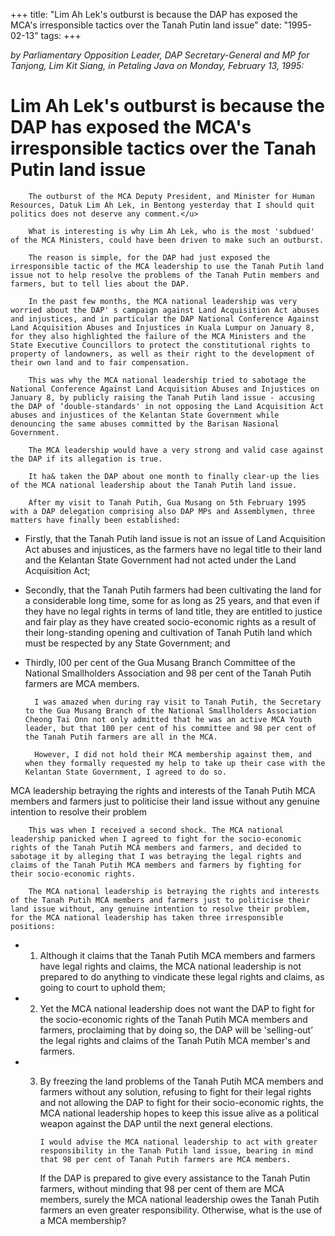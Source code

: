 +++ 
title: "Lim Ah Lek's outburst is because the DAP has exposed the MCA's irresponsible tactics over the Tanah Putin land issue"
date: "1995-02-13"
tags:
+++

_by Parliamentary Opposition Leader, DAP Secretary-General and MP for Tanjong, Lim Kit Siang, in Petaling Java on Monday, February 13, 1995:_

# Lim Ah Lek's outburst is because the DAP has exposed the MCA's irresponsible tactics over the Tanah Putin land issue

		The outburst of the MCA Deputy President, and Minister for Human Resources, Datuk Lim Ah Lek, in Bentong yesterday that I should quit politics does not deserve any comment.</u>

		What is interesting is why Lim Ah Lek, who is the most 'subdued' of the MCA Ministers, could have been driven to make such an outburst.

		The reason is simple, for the DAP had just exposed the irresponsible tactic of the MCA leadership to use the Tanah Putih land issue not to help resolve the problems of the Tanah Putin members and farmers, but to tell lies about the DAP.

		In the past few months, the MCA national leadership was very worried about the DAP' s campaign against Land Acquisition Act abuses and injustices, and in particular the DAP National Conference Against Land Acquisition Abuses and Injustices in Kuala Lumpur on January 8, for they also highlighted the failure of the MCA Ministers and the State Executive Councillors to protect the constitutional rights to property of landowners, as well as their right to the development of their own land and to fair compensation.

		This was why the MCA national leadership tried to sabotage the National Conference Against Land Acquisition Abuses and Injustices on January 8, by publicly raising the Tanah Putih land issue - accusing the DAP of ‘double-standards' in not opposing the Land Acquisition Act abuses and injustices of the Kelantan State Government while denouncing the same abuses committed by the Barisan Nasional Government.

		The MCA leadership would have a very strong and valid case against the DAP if its allegation is true.

		It ha& taken the DAP about one month to finally clear-up the lies of the MCA national leadership about the Tanah Putih land issue.

		After my visit to Tanah Putih, Gua Musang on 5th February 1995 with a DAP delegation comprising also DAP MPs and Assemblymen, three matters have finally been established:

* Firstly, that the Tanah Putih land issue is not an issue of Land Acquisition Act abuses and injustices, as the farmers have no legal title to their land and the Kelantan State Government  had not acted under the Land Acquisition Act;

* Secondly, that the Tanah Putih farmers had been cultivating the land for a considerable long time, some for as long as 25 years, and that even if they have no legal rights in terms of land title, they are entitled to justice and fair play as they have created socio-economic rights as a result of their long-standing opening and cultivation of Tanah Putih land which must be respected by any State Government; and

* Thirdly, l00 per cent of the Gua Musang Branch Committee of the National Smallholders Association and 98 per cent of the Tanah Putih farmers are MCA members.

		I was amazed when during ray visit to Tanah Putih, the Secretary to the Gua Musang Branch of the National Smallholders Association Cheong Tai Onn not only admitted that he was an active MCA Youth leader, but that 100 per cent of his committee and 98 per cent of the Tanah Putih farmers are all in the MCA.

		However, I did not hold their MCA membership against them, and when they formally requested my help to take up their case with the Kelantan State Government, I agreed to do so.
MCA leadership betraying the rights and interests of the Tanah Putih MCA members and farmers just to politicise their land issue without any genuine intention to resolve their problem

		This was when I received a second shock. The MCA national leadership panicked when I agreed to fight for the socio-economic rights of the Tanah Putih MCA members and farmers, and decided to sabotage it by alleging that I was betraying the legal rights and claims of the Tanah Putih MCA members and farmers by fighting for their socio-economic rights.

		The MCA national leadership is betraying the rights and interests of the Tanah Putih MCA members and farmers just to politicise their land issue without, any genuine intention to resolve their problem, for the MCA national leadership has taken three irresponsible positions:

* 1. Although it claims that the Tanah Putih MCA members and farmers have legal rights and claims, the MCA national leadership is not prepared to do anything  to vindicate these legal  rights  and claims, as going to court to uphold them;

* 2. Yet the MCA national leadership does not want the DAP to fight for the socio-economic rights of the Tanah Putih MCA members and farmers, proclaiming that by doing so, the DAP will be 'selling-out’ the legal rights and claims of the Tanah Putih MCA member's and farmers.

* 3. By freezing the land problems of the Tanah Putih MCA members and farmers without  any  solution, refusing to fight for their legal rights and not  allowing  the DAP to fight for  their  socio-economic rights, the MCA national leadership hopes to keep this issue alive as a political weapon against the DAP until the next general elections.

		 I would advise the MCA national leadership to act with greater responsibility in the Tanah Putih land issue, bearing in mind that 98 per cent of Tanah Putih farmers are MCA members.

		If the DAP is prepared to give every assistance to the Tanah Putin farmers, without minding that 98 per cent of them are MCA members, surely the MCA national leadership owes the Tanah Putih farmers an even greater responsibility. Otherwise, what is the use of a MCA membership?
 
